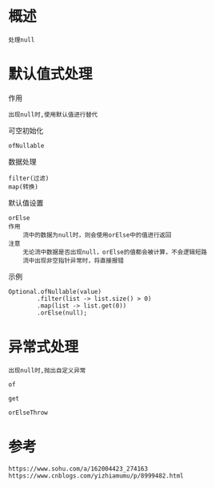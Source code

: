 

# 概述

    处理null



# 默认值式处理

作用
    
    出现null时,使用默认值进行替代

可空初始化     

    ofNullable

数据处理

    filter(过滤)
    map(转换)    

默认值设置

    orElse
    作用
        流中的数据为null时，则会使用orElse中的值进行返回
    注意
        无论流中数据是否出现null，orElse的值都会被计算，不会逻辑短路
        流中出现非空指针异常时，将直接报错 
    

示例

    Optional.ofNullable(value)
            .filter(list -> list.size() > 0)
            .map(list -> list.get(0))
            .orElse(null);

# 异常式处理

    出现null时,抛出自定义异常

    of
    
    get
    
    orElseThrow
        
    
# 参考

    https://www.sohu.com/a/162004423_274163  
    https://www.cnblogs.com/yizhiamumu/p/8999482.html      